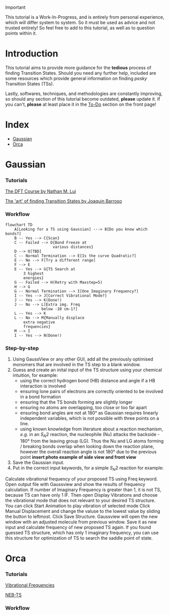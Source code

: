 > [!IMPORTANT]  
> This tutorial is a Work-In-Progress, and is entirely from personal experience, which will differ system to system. So it must be used as advice and not trusted entirely! So feel free to add to this tutorial, as well as to question points within it.

# Introduction
This tutorial aims to provide more guidance for the **tedious** process of finding Transition States. Should you need any further help, included are some resources which provide general information on finding *pesky* Transition States (TSs).

Lastly, softwares, techniques, and methodologies are constantly improving, so should any section of this tutorial become outdated, **please** update it. If you can't, **please** at least place it in the [To-Do](../../README.md) section on the front page!

# Index
- [Gaussian](#gaussian)
- [Orca](#orca)

# Gaussian 
### Tutorials
[The DFT Course by Nathan M. Lui](https://thisisntnathan.github.io/dftCourse/LongCourse/transitionStructureSearch.html#verification)

[The 'art' of finding Transition States by Joaquin Barroso](https://joaquinbarroso.com/2016/05/26/the-art-of-finding-transition-states-part-1/)

### Workflow


```mermaid
flowchart TD
    A[Looking for a TS using Gaussian] ---> B[Do you know which bonds?]
    B -- Yes --> C{Scan}
    C -- Failed --> D{Bond Freeze at
                     various distances}
    D --> O[TBD]
    C -- Normal Termination --> E[Is the curve Quadratic?]
    E -- No --> F[Try a different range]
    F --> E
    E -- Yes --> G{TS Search at 
        3 highest
        energies}
    G -- Failed --> H(Retry with Maxstep=5)
    H --> G
    G -- Normal Termination --> I[One Imaginary Frequency?]
    I -- Yes --> J[Correct Vibrational Mode?]
    J -- Yes --> K(Done!)
    J -- No --> L[Extra img. Freq 
                below -10 cm-1?]
    L -- Yes --> K
    L -- No --> M{Manually displace
        extra negative
        frequencies}
    M --> I
    I -- Yes --> N(Done!)

```

### Step-by-step

1. Using GaussView or any other GUI, add all the previously optimised monomers that are involved in the TS step to a blank window.
2. Guess and create an inital input of the TS structure using your chemical intuition, for example:
    - using the correct hydrogen bond (HB) distance and angle if a HB interaction is involved
    - ensuring lone pairs of electrons are correctly oriented to be involved in a bond formation
    - ensuring that the TS bonds forming are slightly longer
    - ensuring no atoms are overlapping, too close or too far apart
    - ensuring bond angles are not at 180° as Gaussian requires linearly independent variables, which is not possible with three points on a line.
    - using known knowledge from literature about a reaction mechanism, _e.g._ in an $S_{N}2$ reaction, the nucleophile (Nu) attacks the backside - 180° from the leaving group (LG). Thus the Nu and LG atoms forming / breaking bonds overlap when looking down the reaction plane, however the overall reaction angle is not 180° due to the previous point **insert photo example of side view and front view**
4. Save the Gaussian input.
5. Put in the correct input keywords, for a simple $S_{N}2$ reaction for example:
   
Calculate vibrational frequency of your proposed TS using Freq keyword. 
Open output file with Gaussview and show the results of frequency calculation.
If number of Imaginary Frequency is greater than 1, it is not TS, because TS can have only 1 IF.
Then open Display Vibrations and choose the vibrational mode that does not relevant to your desired TS structure. You can click Start Animation to play vibration of selected mode
Click Manual Displacement and change the valuse to the lowest value by sliding the button to leftmost.
Click Save Structure. Gaussview will open the new window with an adjusted molecule from previous window.
Save it as new input and calculate frequency of new proposed TS again.
If you found guessed TS structure, which has only 1 imaginary frequency, you can use this structure for optimization of TS to search the saddle point of state.


# Orca
### Tutorials
[Vibrational Frequencies](https://www.faccts.de/docs/orca/5.0/tutorials/prop/freq.html)

[NEB-TS](https://www.faccts.de/docs/orca/5.0/tutorials/react/nebts.html)

### Workflow



